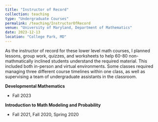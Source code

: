 ```yaml
---
title: "Instructor of Record"
collection: teaching
type: "Undergraduate Courses"
permalink: /teaching/InstructorOfRecord
venue: "University of Maryland, Department of Mathematics"
date: 2023-12-13
location: "College Park, MD"
---
```


As the instructor of record for these lower level math courses, I planned lessons, group work, quizzes, and worksheets to help 60-80 non-mathmatically inclined students understand the required material. This included both in-person and virtual environments. Some classes required managing three different course timelines within one class, as well as supervising a team of undergraduate assistants in the classroom.

__Developmental Mathematics__
* Fall 2023

__Introduction to Math Modeling and Probability__
* Fall 2021, Fall 2020, Spring 2020
